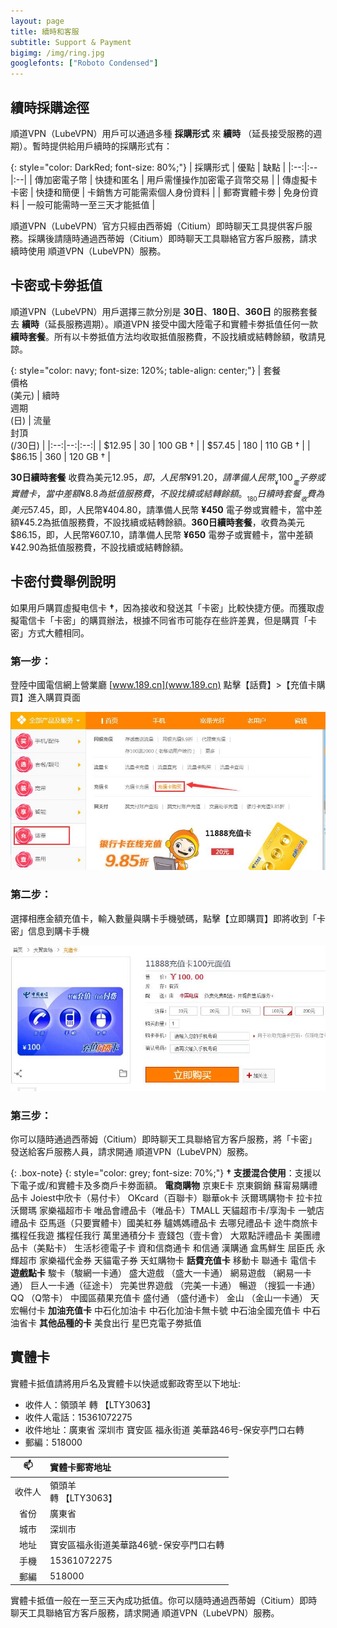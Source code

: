 ```yaml
---
layout: page
title: 續時和客服
subtitle: Support & Payment
bigimg: /img/ring.jpg
googlefonts: ["Roboto Condensed"]
---
```


## 續時採購途徑

順道VPN（LubeVPN）用戶可以通過多種 __採購形式__ 來 __續時__ （延長接受服務的週期）。暫時提供給用戶續時的採購形式有：

{: style="color: DarkRed; font-size: 80%;"}
| 採購形式 | 優點 | 缺點 |
|:--:|:--|:--|
| 傳加密電子幣 | 快捷和匿名 | 用戶需懂操作加密電子貨幣交易 |
| 傳虛擬卡卡密 | 快捷和簡便 | 卡銷售方可能需索個人身份資料 |
| 郵寄實體卡劵 | 免身份資料 | 一般可能需時一至三天才能抵值 |

順道VPN（LubeVPN）官方只經由西蒂姆（Citium）即時聊天工具提供客戶服務。採購後請隨時通過西蒂姆（Citium）即時聊天工具聯絡官方客戶服務，請求續時使用 順道VPN（LubeVPN）服務。

## 卡密或卡劵抵值

順道VPN（LubeVPN）用戶選擇三款分別是 __30日__、__180日__、__360日__ 的服務套餐去 __續時__（延長服務週期）。順道VPN 接受中國大陸電子和實體卡劵抵值任何一款 __續時套餐__。所有以卡劵抵值方法均收取抵值服務費，不設找續或結轉餘額，敬請見諒。

{: style="color: navy; font-size: 120%; table-align: center;"}
| 套餐<br>價格<br>(美元) | 續時<br>週期<br>(日)  | 流量<br>封頂<br>(/30日) |
|:--:|--:|:--:|
| $12.95 | 30 | 100 GB † |
| $57.45 | 180 | 110 GB † |
| $86.15 | 360 | 120 GB † |

__30日續時套餐__ 收費為美元$12.95，即，人民幣¥91.20，請準備人民幣 __¥100__ 電子劵或實體卡，當中差額¥8.8為抵值服務費，不設找續或結轉餘額。__180日續時套餐__ 收費為美元$57.45，即，人民幣¥404.80，請準備人民幣 __¥450__ 電子劵或實體卡，當中差額¥45.2為抵值服務費，不設找續或結轉餘額。__360日續時套餐__，收費為美元$86.15，即，人民幣¥607.10，請準備人民幣 __¥650__ 電劵子或實體卡，當中差額¥42.90為抵值服務費，不設找續或結轉餘額。

## 卡密付費舉例說明

如果用戶購買虛擬电信卡 **†**，因為接收和發送其「卡密」比較快捷方便。而獲取虛擬電信卡「卡密」的購買辦法，根據不同省市可能存在些許差異，但是購買「卡密」方式大體相同。

### 第一步：

登陸中國電信網上營業廳 [www.189.cn](www.189.cn) 點擊【話費】>【充值卡購買】進入購買頁面

![中國電信網上營業廳](/img/dianxin_01.jpg)

### 第二步：

選擇相應金額充值卡，輸入數量與購卡手機號碼，點擊【立即購買】即將收到「卡密」信息到購卡手機

![中國電信網上營業廳](/img/dianxin_02.jpg)

### 第三步：

你可以隨時通過西蒂姆（Citium）即時聊天工具聯絡官方客戶服務，將「卡密」發送給客戶服務人員，請求開通 順道VPN（LubeVPN）服務。

{: .box-note}
{: style="color: grey; font-size: 70%;"}
**† 支援混合使用**：支援以下電子或/和實體卡及多商戶卡劵面額。
__電商購物__ 京東E卡 京東鋼銷 蘇甯易購禮品卡 Joiest中欣卡（易付卡） OKcard（百聯卡）聯華ok卡 沃爾瑪購物卡 拉卡拉沃爾瑪 家樂福超市卡 唯品會禮品卡（唯品卡）TMALL 天貓超市卡/享淘卡 一號店禮品卡 亞馬遜（只要實體卡）國美紅券 驢媽媽禮品卡 去哪兒禮品卡 途牛商旅卡 攜程任我遊 攜程任我行 萬里通積分卡 壹錢包（壹卡會） 大眾點評禮品卡 美團禮品卡（美點卡） 生活杉德電子卡 資和信商通卡 和信通 漢購通 盒馬鮮生 屈臣氏 永輝超市 家樂福代金券 天貓電子券 天虹購物卡
__話費充值卡__
移動卡 聯通卡 電信卡
__遊戲點卡__
駿卡（駿網一卡通） 盛大遊戲 （盛大一卡通） 網易遊戲 （網易一卡通） 巨人一卡通（征途卡） 完美世界遊戲 （完美一卡通） 暢遊 （搜狐一卡通） QQ （Q幣卡） 中國區蘋果充值卡 盛付通 （盛付通卡） 金山 （金山一卡通） 天宏暢付卡
__加油充值卡__
中石化加油卡 中石化加油卡無卡號 中石油全國充值卡 中石油省卡
__其他品種的卡__
美食出行 星巴克電子劵抵值

## 實體卡

實體卡抵值請將用戶名及實體卡以快遞或郵政寄至以下地址:

- 收件人：領頭羊 轉 【LTY3063】
- 收件人電話：15361072275
- 收件地址：廣東省 深圳市 寶安區 福永街道 美華路46号-保安亭門口右轉
- 郵編：518000

| :mailbox: | 實體卡郵寄地址 |
|:--:|:--|
| 收件人 | 領頭羊<br>轉 【LTY3063】 |
| 省份 | 廣東省 |
| 城市 | 深圳市 |
| 地址 | 寶安區福永街道美華路46號-保安亭門口右轉 |
| 手機 | 15361072275 |
| 郵編 | 518000 |

實體卡抵值一般在一至三天內成功抵值。你可以隨時通過西蒂姆（Citium）即時聊天工具聯絡官方客戶服務，請求開通 順道VPN（LubeVPN）服務。
